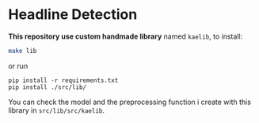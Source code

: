 # Headline Detection

**This repository use custom handmade library** named `kaelib`, to install:
```sh
make lib
```
or run
```
pip install -r requirements.txt
pip install ./src/lib/
```
You can check  the model and the preprocessing function i create with this library in `src/lib/src/kaelib`.